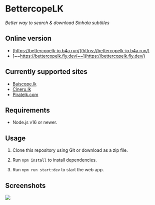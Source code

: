 # BettercopeLK

_Better way to search & download Sinhala subtitles_

## Online version

- [https://bettercopelk-io.b4a.run/](https://bettercopelk-io.b4a.run/)
- [~~https://bettercopelk.fly.dev/~~](https://bettercopelk.fly.dev/)

## Currently supported sites

- [Baiscope.lk](https://baiscopelk.com/)
- [Cineru.lk](https://cineru.lk/)
- [Piratelk.com](https://piratelk.com/)

## Requirements

- Node.js v16 or newer.

## Usage

1. Clone this repository using Git or download as a zip file.

2. Run `npm install` to install dependencies.

3. Run `npm run start:dev` to start the web app.

## Screenshots

<img src="https://i.imgur.com/x5zEO6s.png"/>
